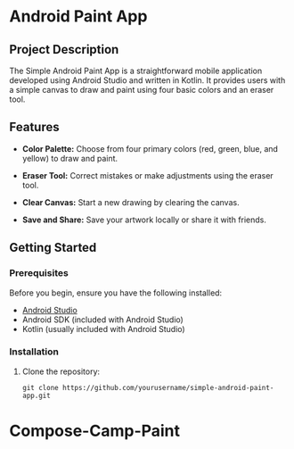 # Android Paint App

## Project Description

The Simple Android Paint App is a straightforward mobile application developed using Android Studio and written in Kotlin. It provides users with a simple canvas to draw and paint using four basic colors and an eraser tool.

## Features

- **Color Palette:** Choose from four primary colors (red, green, blue, and yellow) to draw and paint.

- **Eraser Tool:** Correct mistakes or make adjustments using the eraser tool.

- **Clear Canvas:** Start a new drawing by clearing the canvas.

- **Save and Share:** Save your artwork locally or share it with friends.

## Getting Started

### Prerequisites

Before you begin, ensure you have the following installed:

- [Android Studio](https://developer.android.com/studio)
- Android SDK (included with Android Studio)
- Kotlin (usually included with Android Studio)

### Installation

1. Clone the repository:

   ```shell
   git clone https://github.com/yourusername/simple-android-paint-app.git
# Compose-Camp-Paint
